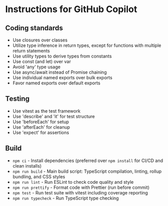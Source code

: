 # Instructions for GitHub Copilot

## Coding standards

* Use closures over classes
* Utilize type inference in return types, except for functions with multiple return statements
* Use utility types to derive types from constants
* Use const (and let) over var
* Avoid 'any' type usage
* Use async/await instead of Promise chaining
* Use individual named exports over bulk exports
* Favor named exports over default exports

## Testing

* Use vitest as the test framework
* Use 'describe' and 'it' for test structure
* Use 'beforeEach' for setup
* Use 'afterEach' for cleanup
* Use 'expect' for assertions

## Build

* `npm ci` - Install dependencies (preferred over `npm install` for CI/CD and clean installs)
* `npm run build` - Main build script: TypeScript compilation, linting, rollup bundling, and CSS styles
* `npm run lint` - Run ESLint to check code quality and style
* `npm run prettify` - Format code with Prettier (run before commit)
* `npm test` - Run test suite with vitest including coverage reporting
* `npm run typecheck` - Run TypeScript type checking

